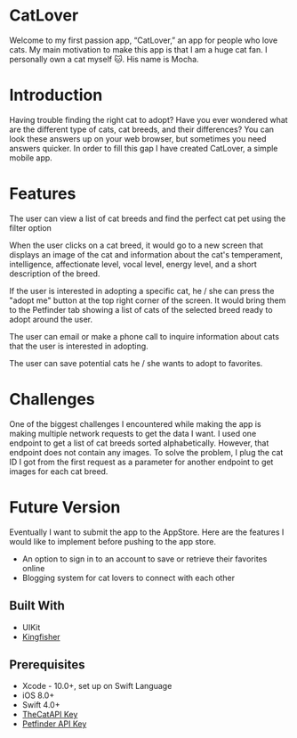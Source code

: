 # CatLover
Welcome to my first passion app, “CatLover,” an app for people who love cats. My main motivation to make this app is that I am a huge cat fan. I personally own a cat myself 🐱. His name is Mocha. 

# Introduction
Having trouble finding the right cat to adopt? Have you ever wondered what are the different type of cats, cat breeds, and their differences? You can look these answers up on your web browser, but sometimes you need answers quicker. In order to fill this gap I have created CatLover, a simple mobile app. 

# Features

The user can view a list of cat breeds and find the perfect cat pet using the filter option
![]()

When the user clicks on a cat breed, it would go to a new screen that displays an image of the cat and information about the cat's temperament, intelligence, affectionate level, vocal level, energy level, and a short description of the breed.
![]()

If the user is interested in adopting a specific cat, he / she can press the "adopt me" button at the top right corner of the screen. It would bring them to the Petfinder tab showing a list of cats of the selected breed ready to adopt around the user.
![]()

The user can email or make a phone call to inquire information about cats that the user is interested in adopting.
![]()

The user can save potential cats he / she wants to adopt to favorites.
![]()
 
# Challenges
One of the biggest challenges I encountered while making the app is making multiple network requests to get the data I want. I used one endpoint to get a list of cat breeds sorted alphabetically. However, that endpoint does not contain any images. To solve the problem, I plug the cat ID I got from the first request as a parameter for another endpoint to get images for each cat breed. 

# Future Version
Eventually I want to submit the app to the AppStore. Here are the features I would like to implement before pushing to the app store.
- An option to sign in to an account to save or retrieve their favorites online
- Blogging system for cat lovers to connect with each other 

## Built With
* UIKit
* [Kingfisher](https://github.com/onevcat/Kingfisher)

## Prerequisites
* Xcode - 10.0+, set up on Swift Language
* iOS 8.0+
* Swift 4.0+
* [TheCatAPI Key](https://thecatapi.com/)
* [Petfinder API Key](https://www.petfinder.com/developers/)
